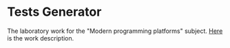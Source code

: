 # Tests Generator
The laboratory work for the "Modern programming platforms" subject. [Here](https://labs.ishimko.me/mpp-dotnet/4-tests-generator) is the work description.

